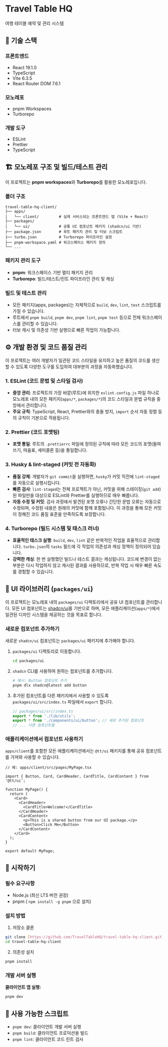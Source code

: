 # Travel Table HQ

여행 테이블 예약 및 관리 시스템

## 🚀 기술 스택

### 프론트엔드
- React 19.1.0
- TypeScript
- Vite 6.3.5
- React Router DOM 7.6.1

### 모노레포
- pnpm Workspaces
- Turborepo

### 개발 도구
- ESLint
- Prettier
- TypeScript

## 🏗️ 모노레포 구조 및 빌드/테스트 관리

이 프로젝트는 **pnpm workspaces**와 **Turborepo**를 활용한 모노레포입니다.

### 폴더 구조

```
travel-table-hq-client/
├── apps/
│   └── client/         # 실제 서비스되는 프론트엔드 앱 (Vite + React)
├── packages/
│   └── ui/             # 공통 UI 컴포넌트 패키지 (shadcn/ui 기반)
├── package.json        # 루트 패키지 관리 및 터보 스크립트
├── turbo.json          # Turborepo 파이프라인 설정
├── pnpm-workspace.yaml # 워크스페이스 패키지 정의
└── ...
```

### 패키지 관리 도구

- **pnpm**: 워크스페이스 기반 멀티 패키지 관리
- **Turborepo**: 빌드/테스트/린트 파이프라인 관리 및 캐싱

### 빌드 및 테스트 관리

- 모든 패키지(apps, packages)는 자체적으로 `build`, `dev`, `lint`, `test` 스크립트를 가질 수 있습니다.
- 루트에서 `pnpm build`, `pnpm dev`, `pnpm lint`, `pnpm test` 등으로 전체 워크스페이스를 관리할 수 있습니다.
- 터보 캐시 및 의존성 기반 실행으로 빠른 작업이 가능합니다.

## ⚙️ 개발 환경 및 코드 품질 관리

이 프로젝트는 여러 개발자가 일관된 코드 스타일을 유지하고 높은 품질의 코드를 생산할 수 있도록 다양한 도구를 도입하여 대부분의 과정을 자동화했습니다.

### **1. ESLint (코드 문법 및 스타일 검사)**

-   **중앙 관리**: 프로젝트의 가장 바깥(루트)에 위치한 `eslint.config.js` 파일 하나로 모노레포 내의 모든 패키지(`apps/*`, `packages/*`)의 코드 스타일과 문법 규칙을 중앙에서 관리합니다.
-   **주요 규칙**: TypeScript, React, Prettier와의 충돌 방지, `import` 순서 자동 정렬 등의 규칙이 기본으로 적용됩니다.

### **2. Prettier (코드 포맷팅)**

-   **포맷 통일**: 루트의 `.prettierrc` 파일에 정의된 규칙에 따라 모든 코드의 포맷(들여쓰기, 따옴표, 세미콜론 등)을 통일합니다.

### **3. Husky & lint-staged (커밋 전 자동화)**

-   **품질 강제**: 개발자가 `git commit`을 실행하면, `husky`가 커밋 직전에 `lint-staged`를 자동으로 실행시킵니다.
-   **빠른 검사**: `lint-staged`는 전체 프로젝트가 아닌, 커밋을 위해 스테이징(`git add`)된 파일만을 대상으로 ESLint와 Prettier를 실행하므로 매우 빠릅니다.
-   **자동 수정 및 커밋**: 검사 과정에서 발견된 포맷 오류나 간단한 문법 오류는 자동으로 수정되며, 수정된 내용은 원래의 커밋에 함께 포함됩니다. 이 과정을 통해 모든 커밋이 정해진 코드 품질 표준을 만족하도록 보장합니다.

### **4. Turborepo (빌드 시스템 및 태스크 러너)**

-   **효율적인 태스크 실행**: `build`, `dev`, `lint` 같은 반복적인 작업을 효율적으로 관리합니다. `turbo.json`의 `tasks` 필드에 각 작업의 의존성과 캐싱 정책이 정의되어 있습니다.
-   **강력한 캐싱**: 한 번 실행했던 빌드나 테스트 결과는 캐싱됩니다. 코드에 변경이 없는 부분은 다시 작업하지 않고 캐시된 결과를 사용하므로, 반복 작업 시 매우 빠른 속도를 경험할 수 있습니다.

## 🎨 UI 라이브러리 (`packages/ui`)

이 프로젝트는 모노레포 내의 `packages/ui` 디렉토리에서 공유 UI 컴포넌트를 관리합니다. 모든 UI 컴포넌트는 [shadcn/ui](https://ui.shadcn.com/)를 기반으로 하며, 모든 애플리케이션(`apps/*`)에서 일관된 디자인 시스템을 제공하는 것을 목표로 합니다.

### 새로운 컴포넌트 추가하기

새로운 `shadcn/ui` 컴포넌트는 `packages/ui` 패키지에 추가해야 합니다.

1.  `packages/ui` 디렉토리로 이동합니다.
    ```bash
    cd packages/ui
    ```

2.  `shadcn` CLI를 사용하여 원하는 컴포넌트를 추가합니다.
    ```bash
    # 예시: Button 컴포넌트 추가
    pnpm dlx shadcn@latest add button
    ```

3.  추가된 컴포넌트를 다른 패키지에서 사용할 수 있도록 `packages/ui/src/index.ts` 파일에서 `export` 합니다.
    ```ts
    // packages/ui/src/index.ts
    export * from './lib/utils';
    export * from './components/ui/button'; // 새로 추가된 컴포넌트
    // ... 다른 컴포넌트들
    ```

### 애플리케이션에서 컴포넌트 사용하기

`apps/client`를 포함한 모든 애플리케이션에서는 `@tt/ui` 패키지를 통해 공유 컴포넌트를 가져와 사용할 수 있습니다.

```tsx
// 예: apps/client/src/pages/MyPage.tsx

import { Button, Card, CardHeader, CardTitle, CardContent } from '@tt/ui';

function MyPage() {
  return (
    <Card>
      <CardHeader>
        <CardTitle>Welcome!</CardTitle>
      </CardHeader>
      <CardContent>
        <p>This is a shared button from our UI package.</p>
        <Button>Click Me</Button>
      </CardContent>
    </Card>
  );
}

export default MyPage;
```

## 🔧 시작하기

### 필수 요구사항
- Node.js (최신 LTS 버전 권장)
- pnpm ( `npm install -g pnpm` 으로 설치)

### 설치 방법

1. 저장소 클론
```bash
git clone [https://github.com/TravelTableHQ/travel-table-hq-client.git]
cd travel-table-hq-client
```

2. 의존성 설치
```bash
pnpm install
```

### 개발 서버 실행

**클라이언트 앱 실행:**
```bash
pnpm dev
```

## 📝 사용 가능한 스크립트

- `pnpm dev`: 클라이언트 개발 서버 실행
- `pnpm build`: 클라이언트 프로덕션용 빌드
- `pnpm lint`: 클라이언트 코드 린트 검사












